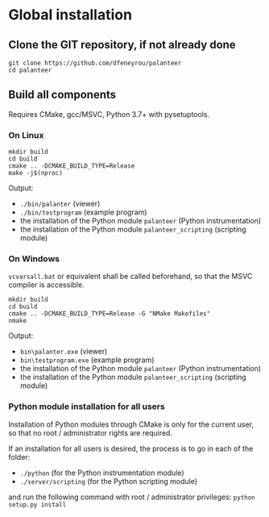 Global installation
===================

## Clone the GIT repository, if not already done

~~~~~~~~~~~~~~~~~~~~~~~~~~~~~~~~~~~ shell
git clone https://github.com/dfeneyrou/palanteer
cd palanteer
~~~~~~~~~~~~~~~~~~~~~~~~~~~~~~~~~~~

## Build all components 

Requires CMake, gcc/MSVC, Python 3.7+ with pysetuptools.

### On Linux

~~~~~~~~~~~~~~~~~~~~~~~~~~~~~~~~~~~ shell
mkdir build
cd build
cmake .. -DCMAKE_BUILD_TYPE=Release
make -j$(nproc)
~~~~~~~~~~~~~~~~~~~~~~~~~~~~~~~~~~~

Output:
  - `./bin/palanter` (viewer)
  - `./bin/testprogram` (example program)
  - the installation of the Python module `palanteer` (Python instrumentation)
  - the installation of the Python module `palanteer_scripting` (scripting module)

### On Windows

`vcvarsall.bat` or equivalent shall be called beforehand, so that the MSVC compiler is accessible.

~~~~~~~~~~~~~~~~~~~~~~~~~~~~~~~~~~~ shell
mkdir build
cd build
cmake .. -DCMAKE_BUILD_TYPE=Release -G "NMake Makefiles"
nmake
~~~~~~~~~~~~~~~~~~~~~~~~~~~~~~~~~~~

Output:
  - `bin\palanter.exe` (viewer)
  - `bin\testprogram.exe` (example program)
  - the installation of the Python module `palanteer` (Python instrumentation)
  - the installation of the Python module `palanteer_scripting` (scripting module)

### Python module installation for all users

Installation of Python modules through CMake is only for the current user, so that no root / administrator rights are required.

If an installation for all users is desired, the process is to go in each of the folder:

  - `./python` (for the Python instrumentation module)
  - `./server/scripting` (for the Python scripting module)

and run the following command with root / administrator privileges: `python setup.py install`
